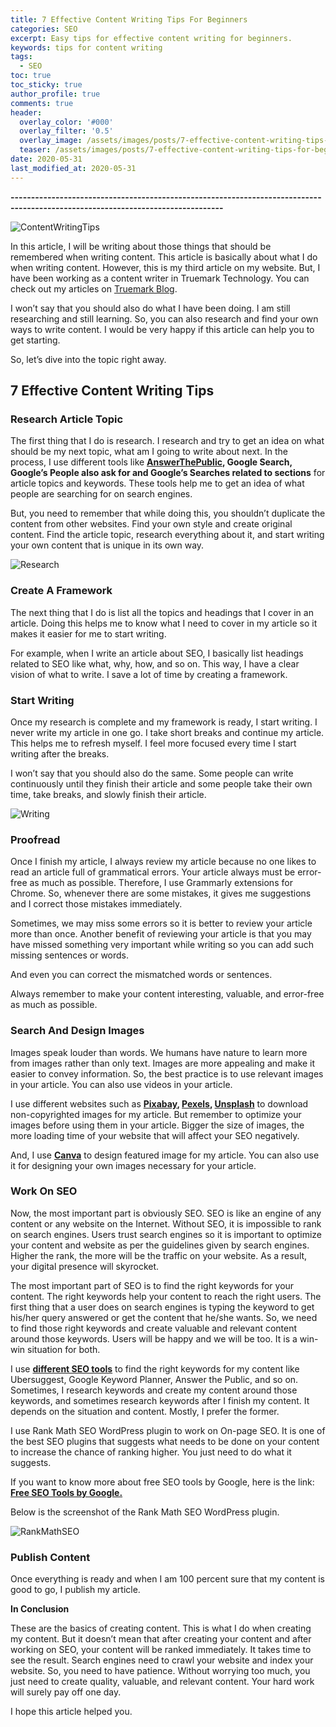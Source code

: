 ```yaml
---
title: 7 Effective Content Writing Tips For Beginners
categories: SEO
excerpt: Easy tips for effective content writing for beginners.
keywords: tips for content writing
tags:
  - SEO
toc: true
toc_sticky: true
author_profile: true
comments: true
header:
  overlay_color: '#000'
  overlay_filter: '0.5'
  overlay_image: /assets/images/posts/7-effective-content-writing-tips-for-beginners/writing.jpg
  teaser: /assets/images/posts/7-effective-content-writing-tips-for-beginners/tips-for-content-writing.png
date: 2020-05-31
last_modified_at: 2020-05-31
---
```


<b>--------------------------------------------------------------------------------------------------------------------------------</b>

![ContentWritingTips](/assets/images/posts/7-effective-content-writing-tips-for-beginners/tips-for-content-writing.png "Content Writing Tips")

In this article, I will be writing about those things that should be remembered when writing content. This article is basically about what I do when writing content. However, this is my third article on my website. But, I have been working as a content writer in Truemark Technology. You can check out my articles on <a href="https://truemark.com.np/blog" target="_blank">Truemark Blog</a>. 

I won’t say that you should also do what I have been doing. I am still researching and still learning. So, you can also research and find your own ways to write content. I would be very happy if this article can help you to get starting. 

So, let’s dive into the topic right away.

## 7 Effective Content Writing Tips

### Research Article Topic

The first thing that I do is research. I research and try to get an idea on what should be my next topic, what am I going to write about next. In the process, I use different tools like **<a href="https://answerthepublic.com/" target="_blank">AnswerThePublic</a>, Google Search, Google’s People also ask for and Google’s  Searches related to sections** for article topics and keywords. These tools help me to get an idea of what people are searching for on search engines.

But, you need to remember that while doing this, you shouldn’t duplicate the content from other websites. Find your own style and create original content. Find the article topic, research everything about it, and start writing your own content that is unique in its own way.

![Research](/assets/images/posts/7-effective-content-writing-tips-for-beginners/research.jpg "Research")

### Create A Framework

The next thing that I do is list all the topics and headings that I cover in an article. Doing this helps me to know what I need to cover in my article so it makes it easier for me to start writing. 

For example, when I write an article about SEO, I basically list headings related to SEO like what, why, how, and so on. This way, I have a clear vision of what to write. I save a lot of time by creating a framework.

### Start Writing

Once my research is complete and my framework is ready, I start writing. I never write my article in one go. I take short breaks and continue my article. This helps me to refresh myself. I feel more focused every time I start writing after the breaks. 

I won’t say that you should also do the same. Some people can write continuously until they finish their article and some people take their own time, take breaks, and slowly finish their article. 

![Writing](/assets/images/posts/7-effective-content-writing-tips-for-beginners/writing.jpg "Writing")

### Proofread

Once I finish my article, I always review my article because no one likes to read an article full of grammatical errors. Your article always must be error-free as much as possible. Therefore, I use Grammarly extensions for Chrome. So, whenever there are some mistakes, it gives me suggestions and I correct those mistakes immediately. 

Sometimes, we may miss some errors so it is better to review your article more than once. Another benefit of reviewing your article is that you may have missed something very important while writing so you can add such missing sentences or words. 

And even you can correct the mismatched words or sentences. 

Always remember to make your content interesting, valuable, and error-free as much as possible.

### Search And Design Images

Images speak louder than words. We humans have nature to learn more from images rather than only text. Images are more appealing and make it easier to convey information. So, the best practice is to use relevant images in your article. You can also use videos in your article.

I use different websites such as **<a href="https://pixabay.com/" target="_blank">Pixabay</a>, <a href="https://www.pexels.com/" target="_blank">Pexels</a>, <a href="https://unsplash.com/" target="_blank">Unsplash</a>** to download non-copyrighted images for my article. But remember to optimize your images before using them in your article. Bigger the size of images, the more loading time of your website that will affect your SEO negatively. 

And, I use **<a href="https://www.canva.com/" target="_blank">Canva</a>** to design featured image for my article. You can also use it for designing your own images necessary for your article.

### Work On SEO

Now, the most important part is obviously SEO. SEO is like an engine of any content or any website on the Internet. Without SEO, it is impossible to rank on search engines. Users trust search engines so it is important to optimize your content and website as per the guidelines given by search engines. Higher the rank, the more will be the traffic on your website. As a result, your digital presence will skyrocket.

The most important part of SEO is to find the right keywords for your content. The right keywords help your content to reach the right users. The first thing that a user does on search engines is typing the keyword to get his/her query answered or get the content that he/she wants. So, we need to find those right keywords and create valuable and relevant content around those keywords. Users will be happy and we will be too. It is a win-win situation for both.

I use **<a href="https://kiranpdl.com.np/seo/free-google-seo-tools/" target="_blank">different SEO tools</a>** to find the right keywords for my content like Ubersuggest, Google Keyword Planner, Answer the Public, and so on. Sometimes, I research keywords and create my content around those keywords, and sometimes research keywords after I finish my content. It depends on the situation and content. Mostly, I prefer the former.

I use Rank Math SEO WordPress plugin to work on On-page SEO. It is one of the best SEO plugins that suggests what needs to be done on your content to increase the chance of ranking higher. You just need to do what it suggests.

If you want to know more about free SEO tools by Google, here is the link: **<a href="https://kiranpdl.com.np/seo/free-google-seo-tools/" target="_blank">Free SEO Tools by Google.</a>**

Below is the screenshot of the Rank Math SEO WordPress plugin.

![RankMathSEO](/assets/images/posts/7-effective-content-writing-tips-for-beginners/rank-math-seo.png "Rank Math SEO")

### Publish Content 

Once everything is ready and when I am 100 percent sure that my content is good to go, I publish my article.

**In Conclusion**

These are the basics of creating content. This is what I do when creating my content. But it doesn’t mean that after creating your content and after working on SEO, your content will be ranked immediately. It takes time to see the result. Search engines need to crawl your website and index your website. So, you need to have patience. Without worrying too much, you just need to create quality, valuable, and relevant content. Your hard work will surely pay off one day.

I hope this article helped you.
